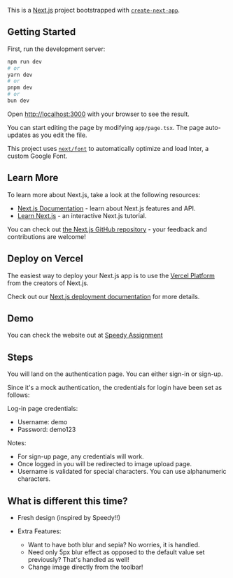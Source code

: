 This is a [Next.js](https://nextjs.org/) project bootstrapped with [`create-next-app`](https://github.com/vercel/next.js/tree/canary/packages/create-next-app).

## Getting Started

First, run the development server:

```bash
npm run dev
# or
yarn dev
# or
pnpm dev
# or
bun dev
```

Open [http://localhost:3000](http://localhost:3000) with your browser to see the result.

You can start editing the page by modifying `app/page.tsx`. The page auto-updates as you edit the file.

This project uses [`next/font`](https://nextjs.org/docs/basic-features/font-optimization) to automatically optimize and load Inter, a custom Google Font.

## Learn More

To learn more about Next.js, take a look at the following resources:

- [Next.js Documentation](https://nextjs.org/docs) - learn about Next.js features and API.
- [Learn Next.js](https://nextjs.org/learn) - an interactive Next.js tutorial.

You can check out [the Next.js GitHub repository](https://github.com/vercel/next.js/) - your feedback and contributions are welcome!

## Deploy on Vercel

The easiest way to deploy your Next.js app is to use the [Vercel Platform](https://vercel.com/new?utm_medium=default-template&filter=next.js&utm_source=create-next-app&utm_campaign=create-next-app-readme) from the creators of Next.js.

Check out our [Next.js deployment documentation](https://nextjs.org/docs/deployment) for more details.

## Demo

You can check the website out at [Speedy Assignment](https://659e97bb89a086ed72d9b47e--ubiquitous-otter-938a90.netlify.app/)

## Steps

You will land on the authentication page. You can either sign-in or sign-up.

Since it's a mock authentication, the credentials for login have been set as follows:

Log-in page credentials:

- Username: demo
- Password: demo123

Notes:

- For sign-up page, any credentials will work.
- Once logged in you will be redirected to image upload page.
- Username is validated for special characters. You can use alphanumeric characters.

## What is different this time?

- Fresh design (inspired by Speedy!!)

- Extra Features:
  - Want to have both blur and sepia? No worries, it is handled.
  - Need only 5px blur effect as opposed to the default value set previously? That's handled as well!
  - Change image directly from the toolbar!
